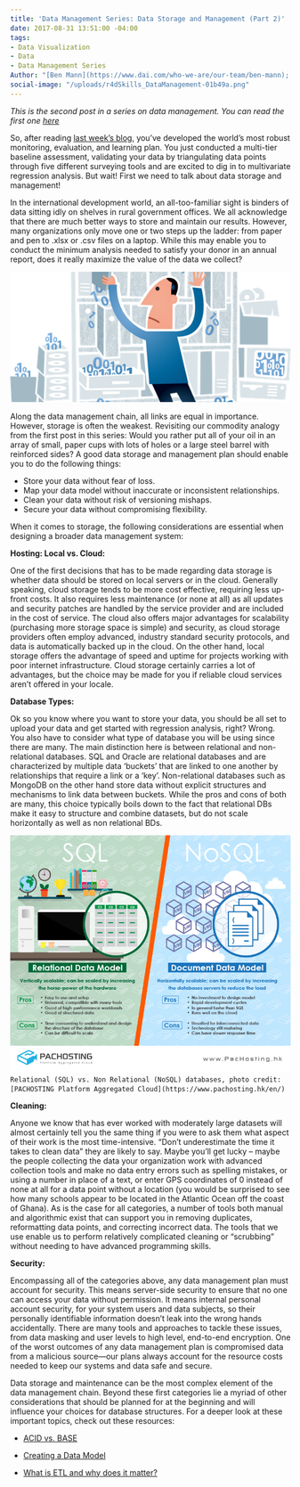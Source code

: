 ```yaml
---
title: 'Data Management Series: Data Storage and Management (Part 2)'
date: 2017-08-31 13:51:00 -04:00
tags:
- Data Visualization
- Data
- Data Management Series
Author: "[Ben Mann](https://www.dai.com/who-we-are/our-team/ben-mann); [Karim Bin-Humam](https://www.dai.com/who-we-are/our-team/karim-bin-humam)"
social-image: "/uploads/r4dSkills_DataManagement-01b49a.png"
---
```


*This is the second post in a series on data management. You can read the first one [here](dai-global-digital.com/data-management-series-planning-and-collecting-part-1.html)*

So, after reading [last week’s blog](dai-global-digital.com/data-management-series-planning-and-collecting-part-1.html), you’ve developed the world’s most robust monitoring, evaluation, and learning plan. You just conducted a multi-tier baseline assessment, validating your data by triangulating data points through five different surveying tools and are excited to dig in to multivariate regression analysis. But wait! First we need to talk about data storage and management!

In the international development world, an all-too-familiar sight is binders of data sitting idly on shelves in rural government offices. We all acknowledge that there are much better ways to store and maintain our results. However, many organizations only move one or two steps up the ladder: from paper and pen to .xlsx or .csv files on a laptop. While this may enable you to conduct the minimum analysis needed to satisfy your donor in an annual report, does it really maximize the value of the data we collect?

![r4dSkills_DataManagement.png](/uploads/r4dSkills_DataManagement.png)
<!--more-->

Along the data management chain, all links are equal in importance. However, storage is often the weakest. Revisiting our commodity analogy from the first post in this series: Would you rather put all of your oil in an array of small, paper cups with lots of holes or a large steel barrel with reinforced sides? A good data storage and management plan should enable you to do the following things:

* Store your data without fear of loss.
* Map your data model without inaccurate or inconsistent relationships.
* Clean your data without risk of versioning mishaps.
* Secure your data without compromising flexibility.

When it comes to storage, the following considerations are essential when designing a broader data management system:

**Hosting: Local vs. Cloud:**

One of the first decisions that has to be made regarding data storage is whether data should be stored on local servers or in the cloud. Generally speaking, cloud storage tends to be more cost effective, requiring less up-front costs. It also requires less maintenance (or none at all) as all updates and security patches are handled by the service provider and are included in the cost of service. The cloud also offers major advantages for scalability (purchasing more storage space is simple) and security, as cloud storage providers often employ advanced, industry standard security protocols, and data is automatically backed up in the cloud. On the other hand, local storage offers the advantage of speed and uptime for projects working with poor internet infrastructure. Cloud storage certainly carries a lot of advantages, but the choice may be made for you if reliable cloud services aren’t offered in your locale.

**Database Types:**

Ok so you know where you want to store your data, you should be all set to upload your data and get started with regression analysis, right? Wrong. You also have to consider what type of database you will be using since there are many. The main distinction here is between relational and non-relational databases. SQL and Oracle are relational databases and are characterized by multiple data ‘buckets’ that are linked to one another by relationships that require a link or a ‘key’. Non-relational databases such as MongoDB on the other hand store data without explicit structures and mechanisms to link data between buckets. While the pros and cons of both are many, this choice typically boils down to the fact that relational DBs make it easy to structure and combine datasets, but do not scale horizontally as well as non relational BDs.

![7e26d5c20f89e7dc217d3d83a1d89e06.jpg](/uploads/7e26d5c20f89e7dc217d3d83a1d89e06.jpg)`Relational (SQL) vs. Non Relational (NoSQL) databases, photo credit: [PACHOSTING Platform Aggregated Cloud](https://www.pachosting.hk/en/)`

**Cleaning:**

Anyone we know that has ever worked with moderately large datasets will almost certainly tell you the same thing if you were to ask them what aspect of their work is the most time-intensive. “Don’t underestimate the time it takes to clean data” they are likely to say. Maybe you’ll get lucky – maybe the people collecting the data your organization work with advanced collection tools and make no data entry errors such as spelling mistakes, or using a number in place of a text, or enter GPS coordinates of 0 instead of none at all for a data point without a location (you would be surprised to see how many schools appear to be located in the Atlantic Ocean off the coast of Ghana). As is the case for all categories, a number of tools both manual and algorithmic exist that can support you in removing duplicates, reformatting data points, and correcting incorrect data. The tools that we use enable us to perform relatively complicated cleaning or “scrubbing” without needing to have advanced programming skills.

**Security:**

Encompassing all of the categories above, any data management plan must account for security. This means server-side security to ensure that no one can access your data without permission. It means internal personal account security, for your system users and data subjects, so their personally identifiable information doesn’t leak into the wrong hands accidentally. There are many tools and approaches to tackle these issues, from data masking and user levels to high level, end-to-end encryption. One of the worst outcomes of any data management plan is compromised data from a malicious source—our plans always account for the resource costs needed to keep our systems and data safe and secure.

Data storage and maintenance can be the most complex element of the data management chain. Beyond these first categories lie a myriad of other considerations that should be planned for at the beginning and will influence your choices for database structures. For a deeper look at these important topics, check out these resources:

* [ACID vs. BASE](https://neo4j.com/blog/acid-vs-base-consistency-models-explained/)

* [Creating a Data Model](http://www.bridging-the-gap.com/data-model-not-too-technical/)

* [What is ETL and why does it matter?](https://www.sas.com/en_my/insights/data-management/what-is-etl.html)